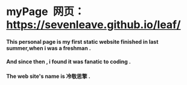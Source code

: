 # myPage  网页： https://sevenleave.github.io/leaf/
#### This personal page is my first static website finished in last summer,when i was a freshman .
#### And since then , i found it was fanatic to  coding . 
#### The web site's name is 冷敬思擎 .
